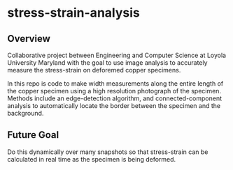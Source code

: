 # stress-strain-analysis

## Overview
Collaborative project between Engineering and Computer Science at Loyola University Maryland
with the goal to use image analysis to accurately measure the stress-strain on deforemed copper specimens.

In this repo is code to make width measurements along the entire length of the copper specimen using a high resolution photograph of the specimen. Methods include an edge-detection algorithm, and connected-component analysis to automatically locate the border between the specimen and the background. 

## Future Goal
Do this dynamically over many snapshots so that stress-strain can be calculated in real time as the specimen is being deformed.
